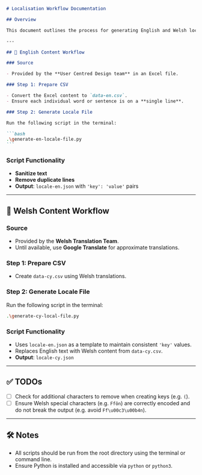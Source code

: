 ````md
# Localisation Workflow Documentation

## Overview

This document outlines the process for generating English and Welsh locale files for the application using provided content and translation sources.

---

## 📘 English Content Workflow

### Source

- Provided by the **User Centred Design team** in an Excel file.

### Step 1: Prepare CSV

- Convert the Excel content to `data-en.csv`.
- Ensure each individual word or sentence is on a **single line**.

### Step 2: Generate Locale File

Run the following script in the terminal:

```bash
.\generate-en-locale-file.py
```
````

### Script Functionality

- **Sanitize text**
- **Remove duplicate lines**
- **Output**: `locale-en.json` with `'key': 'value'` pairs

---

## 🏴 Welsh Content Workflow

### Source

- Provided by the **Welsh Translation Team**.
- Until available, use **Google Translate** for approximate translations.

### Step 1: Prepare CSV

- Create `data-cy.csv` using Welsh translations.

### Step 2: Generate Locale File

Run the following script in the terminal:

```bash
.\generate-cy-local-file.py
```

### Script Functionality

- Uses `locale-en.json` as a template to maintain consistent `'key'` values.
- Replaces English text with Welsh content from `data-cy.csv`.
- **Output**: `locale-cy.json`

---

## ✅ TODOs

- [ ] Check for additional characters to remove when creating keys (e.g. `(`).
- [ ] Ensure Welsh special characters (e.g. `Ffôn`) are correctly encoded and do not break the output (e.g. avoid `Ff\u00c3\u00b4n`).

---

## 🛠️ Notes

- All scripts should be run from the root directory using the terminal or command line.
- Ensure Python is installed and accessible via `python` or `python3`.
